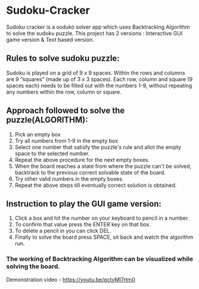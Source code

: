 # Sudoku-Cracker

Sudoku cracker is a soduko solver app which uses Backtracking Algorithm to solve the sudoku puzzle.
This project has 2 versions :  Interactive GUI game version & Text based version.

## Rules to solve sudoku puzzle:
   
   Sudoku is played on a grid of 9 x 9 spaces. Within the rows and columns are 9 “squares” (made up of 3 x 3 spaces). 
   Each row, column and square (9 spaces each) needs to be filled out with the numbers 1-9, without repeating any numbers within the row, column or square.

## Approach followed to solve the puzzle(ALGORITHM):
   
   1) Pick an empty box
   2) Try all numbers from 1-9 in the empty box
   3) Select one number that satisfy the puzzle's rule and allot the empty space to the selected number.
   4) Repeat the above procedure for the next empty boxes.
   5) When the board reaches a state from where the puzzle can't be solved, backtrack to the previous correct solvable state of the board.
   6) Try other valid numbers in the empty boxes.
   7) Repeat the above steps till eventually correct solution is obtained.
   
## Instruction to play the GUI game version:
   1) Click a box and hit the number on your keyboard to pencil in a number.
   2) To confirm that value press the ENTER key on that box. 
   3) To delete a pencil in you can click DEL. 
   4) Finally to solve the board press SPACE, sit back and watch the algorithm run.


### The working of Backtracking Algorithm can be visualized while solving the board.
Demonstration video - https://youtu.be/qctyMI7rtm0
